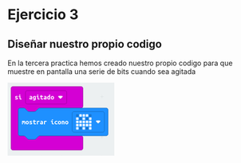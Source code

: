# Ejercicio 3

## Diseñar nuestro propio codigo

En la tercera practica hemos creado nuestro propio codigo para que muestre en pantalla una serie de bits cuando sea agitada

![actividad3](/imagenes/modulo1_actividad3.png)
